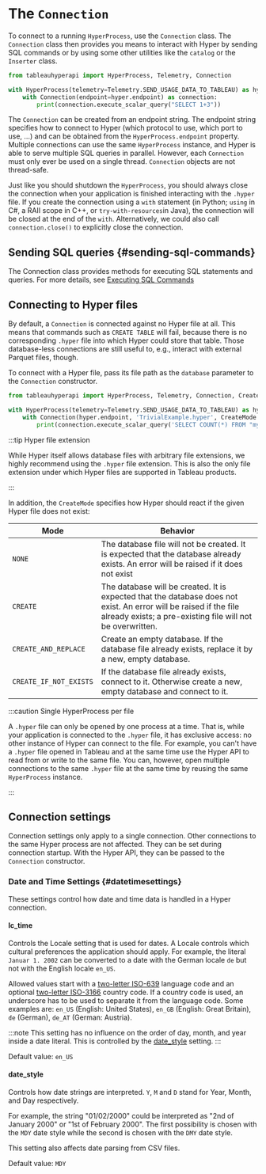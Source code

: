 # The `Connection`

To connect to a running `HyperProcess`, use the `Connection` class.
The `Connection` class then provides you means to interact with Hyper by sending SQL commands or by using some other utilities like the `catalog` or the `Inserter` class.

```python
from tableauhyperapi import HyperProcess, Telemetry, Connection

with HyperProcess(telemetry=Telemetry.SEND_USAGE_DATA_TO_TABLEAU) as hyper:
    with Connection(endpoint=hyper.endpoint) as connection:
        print(connection.execute_scalar_query("SELECT 1+3"))
```

The `Connection` can be created from an endpoint string.
The endpoint string specifies how to connect to Hyper (which protocol to use, which port to use, ...) and can be obtained from the `HyperProcess.endpoint` property.
Multiple connections can use the same `HyperProcess` instance, and Hyper is able to serve multiple SQL queries in parallel.
However, each `Connection` must only ever be used on a single thread.
`Connection` objects are not thread-safe.

Just like you should shutdown the `HyperProcess`, you should always close the connection when your application is finished interacting with the `.hyper` file.
If you create the connection using a `with` statement (in Python; `using` in C#, a RAII scope in C++, or `try-with-resources`in Java), the connection will be closed at the end of the `with`.
Alternatively, we could also call `connection.close()` to explicitly close the connection.

## Sending SQL queries {#sending-sql-commands}

The Connection class provides methods for executing SQL statements and queries.
For more details, see [Executing SQL Commands](../guides/sql_commands.md)

## Connecting to Hyper files

By default, a `Connection` is connected against no Hyper file at all.
This means that commands such as `CREATE TABLE` will fail, because there is no corresponding `.hyper` file into which Hyper could store that table.
Those database-less connections are still useful to, e.g., interact with external Parquet files, though.

To connect with a Hyper file, pass its file path as the `database` parameter to the `Connection` constructor.

```python
from tableauhyperapi import HyperProcess, Telemetry, Connection, CreateMode

with HyperProcess(telemetry=Telemetry.SEND_USAGE_DATA_TO_TABLEAU) as hyper:
    with Connection(hyper.endpoint, 'TrivialExample.hyper', CreateMode.NONE) as connection:
        print(connection.execute_scalar_query('SELECT COUNT(*) FROM "my_table"'))
```

:::tip Hyper file extension

While Hyper itself allows database files with arbitrary file extensions, we highly
recommend using the `.hyper` file extension. This is also the only file extension
under which Hyper files are supported in Tableau products.

:::

In addition, the `CreateMode` specifies how Hyper should react if the given Hyper file does not exist:

Mode  | Behavior
---- | ----
`NONE` | The database file will not be created. It is expected that the database already exists. An error will be raised if it does not exist
`CREATE` | The database will be created. It is expected that the database does not exist. An error will be raised if the file already exists; a pre-existing file will not be overwritten.
`CREATE_AND_REPLACE` | Create an empty database. If the database file already exists, replace it by a new, empty database.
`CREATE_IF_NOT_EXISTS` | If the database file already exists, connect to it. Otherwise create a new, empty database and connect to it.

:::caution Single HyperProcess per file

A `.hyper` file can only be opened by one process at a time.
That is, while your application is connected to the `.hyper` file, it has exclusive access: no other instance of Hyper can connect to the file.
For example, you can't have a `.hyper` file opened in Tableau and at the same time use the Hyper API to read from or write to the same file.
You can, however, open multiple connections to the same `.hyper` file at the same time by reusing the same `HyperProcess` instance.

:::

## Connection settings

Connection settings only apply to a single connection.
Other connections to the same Hyper process are not affected.
They can be set during connection startup.
With the Hyper API, they can be passed to the `Connection` constructor.


### Date and Time Settings {#datetimesettings}

These settings control how date and time data is handled in a Hyper
connection.

#### lc_time

Controls the Locale setting that is used for dates. A Locale controls
which cultural preferences the application should apply. For example,
the literal `Januar 1. 2002` can be converted to a date with the German
locale `de` but not with the English locale `en_US`.

Allowed values start with a [two-letter
ISO-639](https://en.wikipedia.org/wiki/List_of_ISO_639-1_codes) language
code and an optional [two-letter
ISO-3166](https://en.wikipedia.org/wiki/List_of_ISO_3166_country_codes)
country code. If a country code is used, an underscore has to be used to
separate it from the language code. Some examples are: `en_US` (English:
United States), `en_GB` (English: Great Britain), `de` (German), `de_AT`
(German: Austria).

:::note
This setting has no influence on the order of day, month, and year
inside a date literal. This is controlled by the
[date_style](#date_style) setting.
:::

Default value: `en_US`

#### date_style

Controls how date strings are interpreted. `Y`, `M` and `D` stand for
Year, Month, and Day respectively.

For example, the string "01/02/2000" could be interpreted as "2nd of
January 2000" or "1st of February 2000". The first possibility is chosen
with the `MDY` date style while the second is chosen with the `DMY` date
style.

This setting also affects date parsing from CSV files.

Default value: `MDY`
